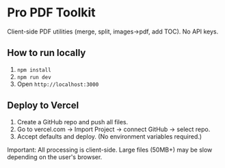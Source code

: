 # Pro PDF Toolkit

Client-side PDF utilities (merge, split, images→pdf, add TOC). No API keys.

## How to run locally

1. `npm install`
2. `npm run dev`
3. Open `http://localhost:3000`

## Deploy to Vercel

1. Create a GitHub repo and push all files.
2. Go to vercel.com → Import Project → connect GitHub → select repo.
3. Accept defaults and deploy. (No environment variables required.)

Important: All processing is client-side. Large files (50MB+) may be slow depending on the user's browser.
